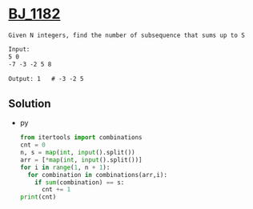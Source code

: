 # [BJ_1182](https://acmicpc.net/problem/1182)

```en
Given N integers, find the number of subsequence that sums up to S

```

```txt
Input:
5 0
-7 -3 -2 5 8

Output: 1   # -3 -2 5
```

## Solution

* py

  ```py
  from itertools import combinations
  cnt = 0
  n, s = map(int, input().split())
  arr = [*map(int, input().split())]
  for i in range(1, n + 1):
    for combination in combinations(arr,i):
      if sum(combination) == s:
        cnt += 1
  print(cnt)
  ```
